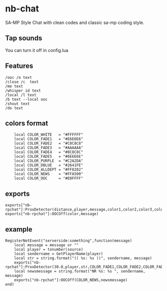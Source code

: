 # nb-chat
SA-MP Style Chat with clean codes and classic sa-mp coding style.

## Tap sounds 
You can turn it off in config.lua 

## Features
```
/ooc /o text
/close /c  text
/me text
/whisper id text
/local /l text
/b text --local ooc
/shout text
/do text
```

## colors format 
```
    local COLOR_WHITE   = "#FFFFFF"
    local COLOR_FADE1   = "#E6E6E6"
    local COLOR_FADE2   = "#C8C8C8"
    local COLOR_FADE3   = "#AAAAAA"
    local COLOR_FADE4   = "#8C8C8C"
    local COLOR_FADE5   = "#6E6E6E"
    local COLOR_PURPLE  = "#C2A2DA"
    local COLOR_DBLUE   = "#2641FE"
    local COLOR_ALLDEPT = "#FF8282"
    local COLOR_NEWS    = "#FFA500"
    local COLOR_OOC     = "#E0FFFF"
```

## exports 
```
exports["nb-rpchat"]:ProxDetector(distance,player,message,color1,color2,color3,color4,color5)
exports["nb-rpchat"]:OOCOff(color,message)
```

## example 

```
RegisterNetEvent("serverside:something",function(message)
    local message = message or ""
    local player = tonumber(source)
    local sendername = GetPlayerName(player)
    local str = string.format("(( %s: %s ))", sendername, message)
    exports["nb-rpchat"]:ProxDetector(30.0,player,str,COLOR_FADE1,COLOR_FADE2,COLOR_FADE3,COLOR_FADE4,COLOR_FADE5)
    local newsmessage = string.format("NR %s: %s ", sendername, message)
    exports["nb-rpchat"]:OOCOff(COLOR_NEWS,newsmessage)
end)
```


